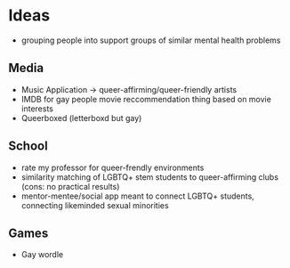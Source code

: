 # Ideas
- grouping people into support groups of similar mental health problems

## Media
- Music Application -> queer-affirming/queer-friendly artists
- IMDB for gay people movie reccommendation thing based on movie interests
- Queerboxed (letterboxd but gay)

## School
- rate my professor for queer-frendly environments
- similarity matching of LGBTQ+ stem students to queer-affirming clubs (cons: no practical results)
- mentor-mentee/social app meant to connect LGBTQ+ students, connecting likeminded sexual minorities

## Games
- Gay wordle
